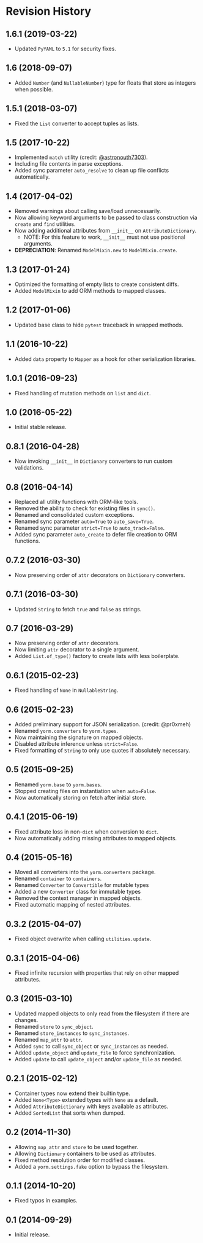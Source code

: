 # Revision History

## 1.6.1 (2019-03-22)

- Updated `PyYAML` to `5.1` for security fixes.

## 1.6 (2018-09-07)

- Added `Number` (and `NullableNumber`) type for floats that store as integers when possible.

## 1.5.1 (2018-03-07)

- Fixed the `List` converter to accept tuples as lists.

## 1.5 (2017-10-22)

- Implemented `match` utility (credit: [@astronouth7303](https://github.com/astronouth7303)).
- Including file contents in parse exceptions.
- Added sync parameter `auto_resolve` to clean up file conflicts automatically.

## 1.4 (2017-04-02)

- Removed warnings about calling save/load unnecessarily.
- Now allowing keyword arguments to be passed to class construction via `create` and `find` utilities.
- Now adding additional attributes from `__init__` on `AttributeDictionary`.
    - NOTE: For this feature to work, `__init__` must not use positional arguments.
- **DEPRECIATION**: Renamed `ModelMixin.new` to `ModelMixin.create`.

## 1.3 (2017-01-24)

- Optimized the formatting of empty lists to create consistent diffs.
- Added `ModelMixin` to add ORM methods to mapped classes.

## 1.2 (2017-01-06)

- Updated base class to hide `pytest` traceback in wrapped methods.

## 1.1 (2016-10-22)

- Added `data` property to `Mapper` as a hook for other serialization libraries.

## 1.0.1 (2016-09-23)

- Fixed handling of mutation methods on `list` and `dict`.

## 1.0 (2016-05-22)

- Initial stable release.

## 0.8.1 (2016-04-28)

- Now invoking `__init__` in `Dictionary` converters to run custom validations.

## 0.8 (2016-04-14)

- Replaced all utility functions with ORM-like tools.
- Removed the ability to check for existing files in `sync()`.
- Renamed and consolidated custom exceptions.
- Renamed sync parameter `auto=True` to `auto_save=True`.
- Renamed sync parameter `strict=True` to `auto_track=False`.
- Added sync parameter `auto_create` to defer file creation to ORM functions.

## 0.7.2 (2016-03-30)

- Now preserving order of `attr` decorators on `Dictionary` converters.

## 0.7.1 (2016-03-30)

- Updated `String` to fetch `true` and `false` as strings.

## 0.7 (2016-03-29)

- Now preserving order of `attr` decorators.
- Now limiting `attr` decorator to a single argument.
- Added `List.of_type()` factory to create lists with less boilerplate.

## 0.6.1 (2015-02-23)

- Fixed handling of `None` in `NullableString`.

## 0.6 (2015-02-23)

- Added preliminary support for JSON serialization. (credit: @pr0xmeh)
- Renamed `yorm.converters` to `yorm.types`.
- Now maintaining the signature on mapped objects.
- Disabled attribute inference unless `strict=False`.
- Fixed formatting of `String` to only use quotes if absolutely necessary.

## 0.5 (2015-09-25)

- Renamed `yorm.base` to `yorm.bases`.
- Stopped creating files on instantiation when `auto=False`.
- Now automatically storing on fetch after initial store.

## 0.4.1 (2015-06-19)

- Fixed attribute loss in non-`dict` when conversion to `dict`.
- Now automatically adding missing attributes to mapped objects.

## 0.4 (2015-05-16)

- Moved all converters into the `yorm.converters` package.
- Renamed `container` to `containers`.
- Renamed `Converter` to `Convertible` for mutable types
- Added a new `Converter` class for immutable types
- Removed the context manager in mapped objects.
- Fixed automatic mapping of nested attributes.

## 0.3.2 (2015-04-07)

- Fixed object overwrite when calling `utilities.update`.

## 0.3.1 (2015-04-06)

- Fixed infinite recursion with properties that rely on other mapped attributes.

## 0.3 (2015-03-10)

- Updated mapped objects to only read from the filesystem if there are changes.
- Renamed `store` to `sync_object`.
- Renamed `store_instances` to `sync_instances`.
- Renamed `map_attr` to `attr`.
- Added `sync` to call `sync_object` or `sync_instances` as needed.
- Added `update_object` and `update_file` to force synchronization.
- Added `update` to call `update_object` and/or `update_file` as needed.

## 0.2.1 (2015-02-12)

- Container types now extend their builtin type.
- Added `None<Type>` extended types with `None` as a default.
- Added `AttributeDictionary` with keys available as attributes.
- Added `SortedList` that sorts when dumped.

## 0.2 (2014-11-30)

- Allowing `map_attr` and `store` to be used together.
- Allowing `Dictionary` containers to be used as attributes.
- Fixed method resolution order for modified classes.
- Added a `yorm.settings.fake` option to bypass the filesystem.

## 0.1.1 (2014-10-20)

- Fixed typos in examples.

## 0.1 (2014-09-29)

 - Initial release.
